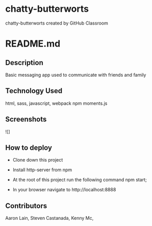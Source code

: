 # chatty-butterworts
chatty-butterworts created by GitHub Classroom

# README.md

## Description
Basic messaging app used to communicate with friends and family

## Technology Used
html, sass, javascript, webpack npm moments.js
## Screenshots
![]

## How to deploy
* Clone down this project
* Install http-server
from npm
* At the root of this project run the following command npm start;

* In your browser navigate to http://localhost:8888

## Contributors

Aaron Lain, Steven Castanada, Kenny Mc, 